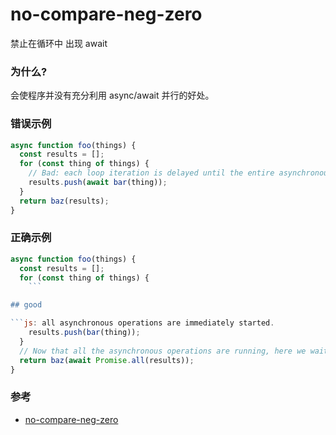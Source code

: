 # no-compare-neg-zero

禁止在循环中 出现 await

### 为什么?

会使程序并没有充分利用 async/await 并行的好处。

### 错误示例

```js
async function foo(things) {
  const results = [];
  for (const thing of things) {
    // Bad: each loop iteration is delayed until the entire asynchronous operation completes
    results.push(await bar(thing));
  }
  return baz(results);
}
```

### 正确示例

````js
async function foo(things) {
  const results = [];
  for (const thing of things) {
    ```

## good

```js: all asynchronous operations are immediately started.
    results.push(bar(thing));
  }
  // Now that all the asynchronous operations are running, here we wait until they all complete.
  return baz(await Promise.all(results));
}
````

### 参考

- [no-compare-neg-zero](https://eslint.org/docs/rules/no-compare-neg-zero)
